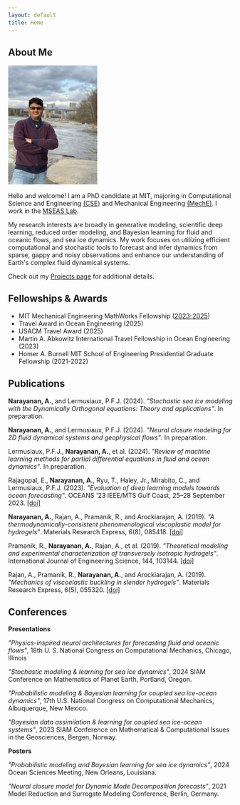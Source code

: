 ```yaml
---
layout: default
title: Home
---
```


<main>
    <section>
        <h2 class="nospace_heading">About Me</h2>
        <img src="assets/images/Anantha_headshot.jpg" alt="Anantha" style="width:200px;height:auto;">
        <p class="section-text">Hello and welcome! I am a PhD candidate at MIT, majoring in Computational Science and Engineering <a href="https://cse.mit.edu/" target="_blank">(CSE)</a> and Mechanical Engineering <a href="https://meche.mit.edu/" target="_blank">(MechE)</a>. I work in the <a href="http://mseas.mit.edu/" target="_blank">MSEAS Lab</a>.</p>
        <p class="section-text">My research interests are broadly in generative modeling, scientific deep learning, reduced order modeling, and Bayesian learning for fluid and oceanic flows, and sea ice dynamics. My work focuses on utilizing efficient computational and stochastic tools to forecast and infer dynamics from sparse, gappy and noisy observations and enhance our understanding of Earth's complex fluid dynamical systems.</p>
        <p class="section-text">Check out my <a href="{{ site.url }}/projects">Projects page</a> for additional details.</p>
    </section>
    <section>
        <h2 class="nospace_heading">Fellowships & Awards</h2>
        <ul class="awards-list">
            <li>
                <span class="award-title">MIT Mechanical Engineering MathWorks Fellowship</span>
                <span class="award-date">(<a href="https://engineering.mit.edu/fellows/anantha-narayanan-suresh-babu/" target="_blank">2023-2025</a>)</span>
            </li>
            <li>
                <span class="award-title">Travel Award in Ocean Engineering</span>
                <span class="award-date">(2025)</span>
            </li>
            <li>
                <span class="award-title">USACM Travel Award</span>
                <span class="award-date">(2025)</span>
            </li>
            <li>
                <span class="award-title">Martin A. Abkowitz International Travel Fellowship in Ocean Engineering</span>
                <span class="award-date">(2023)</span>
            </li>
            <li>
                <span class="award-title">Homer A. Burnell MIT School of Engineering Presidential Graduate Fellowship</span>
                <span class="award-date">(2021-2022)</span>
            </li>
        </ul>
    </section>
    <section>
        <h2 class="nospace_heading">Publications</h2>
        <p class="publication-entry"><span style="font-weight: bold;">Narayanan, A.</span>, and Lermusiaux, P.F.J. (2024). <i>"Stochastic sea ice modeling with the Dynamically Orthogonal equations: Theory and applications"</i>. In preparation.</p>
        <p class="publication-entry"><span style="font-weight: bold;">Narayanan, A.</span>, and Lermusiaux, P.F.J. (2024). <i>"Neural closure modeling for 2D fluid dynamical systems and geophysical flows"</i>. In preparation.</p>
        <!-- Uncomment if needed -->
        <!-- <p class="publication-entry"><span style="font-weight: bold;">Narayanan, A.</span>, Ryu, T., and Lermusiaux, P.F.J. (2023). <i>"Neural closure models for Dynamic Mode Decomposition forecasts"</i>. In preparation.</p> -->
        <!-- <p class="publication-entry">Jalan, A., Gupta, A., <span style="font-weight: bold;">Narayanan, A.</span>, and Lermusiaux, P.F.J. (2024). <i>"Neural closure models for chaotic dynamical systems"</i>. In preparation.</p> -->
        <p class="publication-entry">Lermusiaux, P.F.J., <span style="font-weight: bold;">Narayanan, A.</span>, et al. (2024). <i>"Review of machine learning methods for partial differential equations in fluid and ocean dynamics"</i>. In preparation.</p>
        <p class="publication-entry">Rajagopal, E., <span style="font-weight: bold;">Narayanan, A.</span>, Ryu, T., Haley, Jr., Mirabito, C., and Lermusiaux, P.F.J. (2023). <i>"Evaluation of deep learning models towards ocean forecasting"</i>. OCEANS '23 IEEE/MTS Gulf Coast, 25–28 September 2023. <a href="https://ieeexplore.ieee.org/abstract/document/10337380" target="_blank">[doi]</a></p>
        <p class="publication-entry"><span style="font-weight: bold;">Narayanan, A.</span>, Rajan, A., Pramanik, R., and Arockiarajan, A. (2019). <i>"A thermodynamically-consistent phenomenological viscoplastic model for hydrogels"</i>. Materials Research Express, 6(8), 085418. <a href="https://iopscience.iop.org/article/10.1088/2053-1591/ab2a49" target="_blank">[doi]</a></p>
        <p class="publication-entry">Pramanik, R., <span style="font-weight: bold;">Narayanan, A.</span>, Rajan, A., et al. (2019). <i>"Theoretical modeling and experimental characterization of transversely isotropic hydrogels"</i>. International Journal of Engineering Science, 144, 103144. <a href="https://www.sciencedirect.com/science/article/pii/S0020722518317099" target="_blank">[doi]</a></p>
        <p class="publication-entry">Rajan, A., Pramanik, R., <span style="font-weight: bold;">Narayanan, A.</span>, and Arockiarajan, A. (2019). <i>"Mechanics of viscoelastic buckling in slender hydrogels"</i>. Materials Research Express, 6(5), 055320. <a href="https://iopscience.iop.org/article/10.1088/2053-1591/ab0691" target="_blank">[doi]</a></p>
    </section>
    <section>
        <h2 class="nospace_heading">Conferences</h2>
        <p class="publication-entry"><strong>Presentations</strong></p>
        <p class="publication-entry"><i>"Physics-inspired neural architectures for forecasting fluid and oceanic flows"</i>, 18th U. S. National Congress on Computational Mechanics, Chicago, Illinois</p>
        <p class="publication-entry"><i>"Stochastic modeling & learning for sea ice dynamics"</i>, 2024 SIAM Conference on Mathematics of Planet Earth, Portland, Oregon.</p>
        <p class="publication-entry"><i>"Probabilistic modeling & Bayesian learning for coupled sea ice-ocean dynamics"</i>, 17th U.S. National Congress on Computational Mechanics, Albuquerque, New Mexico.</p>
        <p class="publication-entry"><i>"Bayesian data assimilation & learning for coupled sea ice-ocean systems"</i>, 2023 SIAM Conference on Mathematical & Computational Issues in the Geosciences, Bergen, Norway.</p>
        <p class="publication-entry"><strong>Posters</strong></p>
        <p class="publication-entry"><i>"Probabilistic modeling and Bayesian learning for sea ice dynamics"</i>, 2024 Ocean Sciences Meeting, New Orleans, Louisiana.</p>
        <p class="publication-entry"><i>"Neural closure model for Dynamic Mode Decomposition forecasts"</i>, 2021 Model Reduction and Surrogate Modeling Conference, Berlin, Germany.</p>
    </section>
</main>
